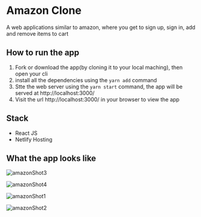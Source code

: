 # Amazon Clone
A web applications similar to amazon, where you get to sign up, sign in, add and remove items to cart

## How to run the app
1. Fork or download the app(by cloning it to your local maching), then open your cli
2. install all the dependencies using the `yarn add` command
3. Stte the web server using the `yarn start` command, the app will be served at http://localhost:3000/
4. Visit the url http://localhost:3000/ in your browser to view the app


## Stack 
- React JS
- Netlify Hosting

## What the app looks like
![amazonShot3](https://user-images.githubusercontent.com/47899828/168843500-58a3a841-f740-471f-a476-89eb5392f142.png)

![amazonShot4](https://user-images.githubusercontent.com/47899828/168843512-5b1d3da8-0143-44fb-baa8-9fe0cfe70e37.png)

![amazonShot1](https://user-images.githubusercontent.com/47899828/168843518-1e185a51-6951-47e1-97c9-e90fde887c45.png)

![amazonShot2](https://user-images.githubusercontent.com/47899828/168843524-f38d20b1-6a8c-4a9f-8f6c-da77e5b0661a.png)
